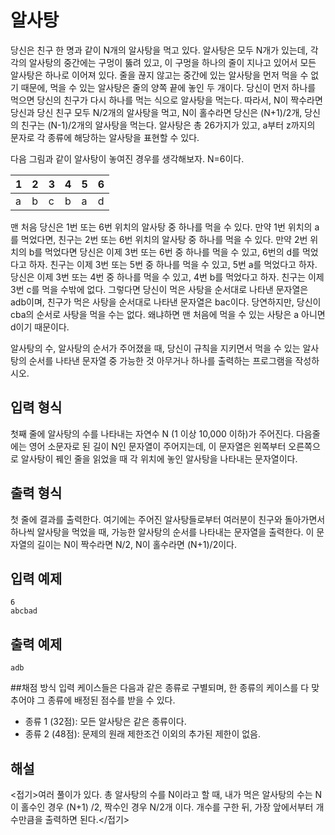 # 알사탕

당신은 친구 한 명과 같이 N개의 알사탕을 먹고 있다. 알사탕은 모두 N개가 있는데, 각각의 알사탕의 중간에는 구멍이 뚫려 있고, 이 구멍을 하나의 줄이 지나고 있어서 모든 알사탕은 하나로 이어져 있다. 줄을 끊지 않고는 중간에 있는 알사탕을 먼저 먹을 수 없기 때문에, 먹을 수 있는 알사탕은 줄의 양쪽 끝에 놓인 두 개이다. 당신이 먼저 하나를 먹으면 당신의 친구가 다시 하나를 먹는 식으로 알사탕을 먹는다. 따라서, N이 짝수라면 당신과 당신 친구 모두 N/2개의 알사탕을 먹고, N이 홀수라면 당신은 (N+1)/2개, 당신의 친구는 (N-1)/2개의 알사탕을 먹는다. 알사탕은 총 26가지가 있고, a부터 z까지의 문자로 각 종류에 해당하는 알사탕을 표현할 수 있다.  

다음 그림과 같이 알사탕이 놓여진 경우를 생각해보자. N=6이다. 
 
| 1  	|  2 	| 3  	| 4 	|  5 	| 6  |
|---	|---	|---	|---	|---	|--- |
| a 	|  b 	|  c 	|  b 	| a 	| d  |

맨 처음 당신은 1번 또는 6번 위치의 알사탕  중 하나를 먹을 수 있다. 만약 1번 위치의 a를 먹었다면, 친구는 2번 또는 6번 위치의 알사탕 중 하나를 먹을 수 있다. 만약 2번 위치의 b를 먹었다면 당신은 이제 3번 또는 6번 중 하나를 먹을 수 있고, 6번의 d를 먹었다고 하자. 친구는 이제 3번 또는 5번 중 하나를 먹을 수 있고, 5번 a를 먹었다고 하자. 당신은 이제 3번 또는 4번 중 하나를 먹을 수 있고, 4번 b를 먹었다고 하자. 친구는 이제 3번 c를 먹을 수밖에 없다. 그렇다면 당신이 먹은 사탕을 순서대로 나타낸 문자열은 adb이며, 친구가 먹은 사탕을 순서대로 나타낸 문자열은 bac이다. 당연하지만, 당신이 cba의 순서로 사탕을 먹을 수는 없다. 왜냐하면 맨 처음에 먹을 수 있는 사탕은 a 아니면 d이기 때문이다. 

알사탕의 수, 알사탕의 순서가 주어졌을 때, 당신이 규칙을 지키면서 먹을 수 있는 알사탕의 순서를 나타낸 문자열 중 가능한 것 아무거나 하나를 출력하는 프로그램을 작성하시오. 

## 입력 형식
첫째 줄에 알사탕의 수를 나타내는 자연수 N (1 이상 10,000 이하)가 주어진다. 다음줄에는 영어 소문자로 된 길이 N인 문자열이 주어지는데, 이 문자열은 왼쪽부터 오른쪽으로 알사탕이 꿰인 줄을 읽었을 때 각 위치에 놓인 알사탕을 나타내는 문자열이다. 

## 출력 형식 
첫 줄에 결과를 출력한다. 여기에는 주어진 알사탕들로부터 여러분이 친구와 돌아가면서 하나씩 알사탕을 먹었을 때, 가능한 알사탕의 순서를 나타내는 문자열을 출력한다. 이 문자열의 길이는 N이 짝수라면 N/2, N이 홀수라면 (N+1)/2이다.   

## 입력 예제
```
6
abcbad
```

## 출력 예제
```
adb
```

##채점 방식 
입력 케이스들은 다음과 같은 종류로 구별되며, 한 종류의 케이스를 다 맞추어야 그 종류에 배정된 점수를 받을 수 있다. 

* 종류 1 (32점): 모든 알사탕은 같은 종류이다. 
* 종류 2 (48점): 문제의 원래 제한조건 이외의 추가된 제한이 없음.



## 해설

<접기>여러 풀이가 있다. 총 알사탕의 수를 N이라고 할 때, 내가 먹은 알사탕의 수는 N이 홀수인 경우 (N+1) /2, 짝수인 경우 N/2개 이다. 개수를 구한 뒤, 가장 앞에서부터 개수만큼을 출력하면 된다.</접기>
